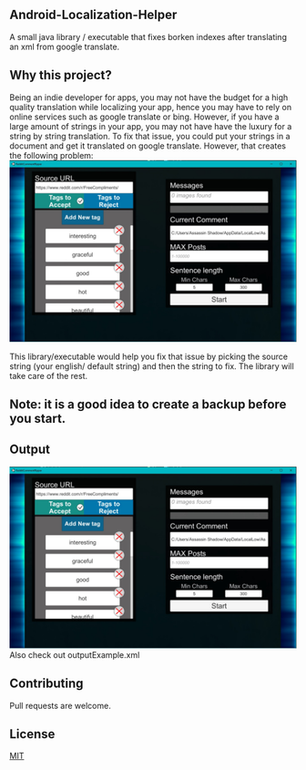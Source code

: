 ## Android-Localization-Helper
A small java library / executable that fixes borken indexes after translating an xml from google translate.

## Why this project?
Being an indie developer for apps, you may not have the budget for a high quality translation while localizing your app, hence you may have to rely on online services such as google translate or bing. However, if you have a large amount of strings in your app, you may not have have the luxury for a string by string translation. To fix that issue, you could put your strings in a document and get it translated on google translate. However, that creates the following problem:
<img src="https://raw.githubusercontent.com/assassinshadow0/RedditCommentRipper/master/Capture.jpg">

This library/executable would help you fix that issue by picking the source string (your english/ default string) and then the string to fix. The library will take care of the rest. 

## Note: it is a good idea to create a backup before you start.

## Output
<img src="https://raw.githubusercontent.com/assassinshadow0/RedditCommentRipper/master/Capture.jpg">
Also check out outputExample.xml

## Contributing
Pull requests are welcome.

## License
[MIT](https://choosealicense.com/licenses/mit/)
